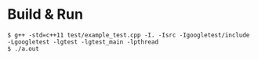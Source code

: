 Build & Run
===========

```
$ g++ -std=c++11 test/example_test.cpp -I. -Isrc -Igoogletest/include -Lgoogletest -lgtest -lgtest_main -lpthread
$ ./a.out
```
